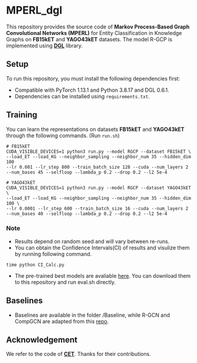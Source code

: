 # MPERL_dgl
This repository provides the source code of **Markov Process-Based Graph Convolutional Networks (MPERL)** for Entity Classification in Knowledge Graphs on **FB15kET** and **YAGO43kET** datasets. The model R-GCP is implemented using **[DGL](https://github.com/dmlc/dgl)** library.

## Setup
To run this repository, you must install the following dependencies first:
* Compatible with PyTorch 1.13.1 and Python 3.8.17 and DGL 0.6.1.
* Dependencies can be installed using `requirements.txt`.

## Training
You can learn the representations on datasets **FB15kET** and **YAGO43kET** through the following commands. (Run `run.sh`)
```shell
# FB15kET
CUDA_VISIBLE_DEVICES=1 python3 run.py --model RGCP --dataset FB15kET \
--load_ET --load_KG --neighbor_sampling --neighbor_num 35 --hidden_dim 100 
--lr 0.001 --lr_step 800 --train_batch_size 128 --cuda --num_layers 2 --num_bases 45 --selfloop --lambda_p 0.2 --drop 0.2 --l2 5e-4

# YAGO43kET
CUDA_VISIBLE_DEVICES=1 python3 run.py --model RGCP --dataset YAGO43kET \
--load_ET --load_KG --neighbor_sampling --neighbor_num 35 --hidden_dim 100 \
--lr 0.0001 --lr_step 600 --train_batch_size 16 --cuda --num_layers 2 --num_bases 40 --selfloop --lambda_p 0.2 --drop 0.2 --l2 5e-4
```
### Note
- Results depend on random seed and will vary between re-runs.
- You can obtain the Confidence Intervals(CI) of results and visulize them by running following command.
```
time python CI_Calc.py
```
- The pre-trained best models are avaliable [here](https://drive.google.com/drive/folders/1zDGQv1gtDUq8ichbs_rE0VvjN8tWhaNV?usp=drive_link). You can download them to this repository and run eval.sh directly.

## Baselines
- Baselines are available in the folder /Baseline, while R-GCN and CompGCN are adapted from this [repo](https://github.com/CCIIPLab/CET).

## Acknowledgement
We refer to the code of **[CET](https://github.com/CCIIPLab/CET)**. Thanks for their contributions.

